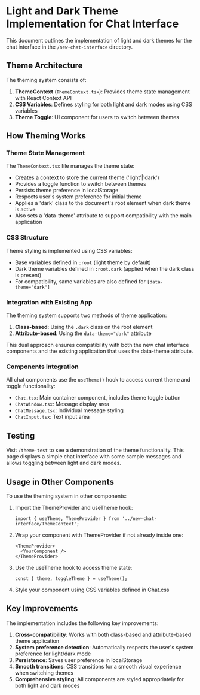 # Light and Dark Theme Implementation for Chat Interface

This document outlines the implementation of light and dark themes for the chat interface in the `/new-chat-interface` directory.

## Theme Architecture

The theming system consists of:

1. **ThemeContext** (`ThemeContext.tsx`): Provides theme state management with React Context API
2. **CSS Variables**: Defines styling for both light and dark modes using CSS variables
3. **Theme Toggle**: UI component for users to switch between themes

## How Theming Works

### Theme State Management

The `ThemeContext.tsx` file manages the theme state:

- Creates a context to store the current theme ('light'|'dark')
- Provides a toggle function to switch between themes
- Persists theme preference in localStorage
- Respects user's system preference for initial theme
- Applies a 'dark' class to the document's root element when dark theme is active
- Also sets a 'data-theme' attribute to support compatibility with the main application

### CSS Structure

Theme styling is implemented using CSS variables:

- Base variables defined in `:root` (light theme by default)
- Dark theme variables defined in `:root.dark` (applied when the dark class is present)
- For compatibility, same variables are also defined for `[data-theme="dark"]`

### Integration with Existing App

The theming system supports two methods of theme application:

1. **Class-based**: Using the `.dark` class on the root element
2. **Attribute-based**: Using the `data-theme="dark"` attribute

This dual approach ensures compatibility with both the new chat interface components and the existing application that uses the data-theme attribute.

### Components Integration

All chat components use the `useTheme()` hook to access current theme and toggle functionality:

- `Chat.tsx`: Main container component, includes theme toggle button
- `ChatWindow.tsx`: Message display area
- `ChatMessage.tsx`: Individual message styling
- `ChatInput.tsx`: Text input area

## Testing

Visit `/theme-test` to see a demonstration of the theme functionality. This page displays a simple chat interface with some sample messages and allows toggling between light and dark modes.

## Usage in Other Components

To use the theming system in other components:

1. Import the ThemeProvider and useTheme hook:
   ```tsx
   import { useTheme, ThemeProvider } from '../new-chat-interface/ThemeContext';
   ```

2. Wrap your component with ThemeProvider if not already inside one:
   ```tsx
   <ThemeProvider>
     <YourComponent />
   </ThemeProvider>
   ```

3. Use the useTheme hook to access theme state:
   ```tsx
   const { theme, toggleTheme } = useTheme();
   ```

4. Style your component using CSS variables defined in Chat.css

## Key Improvements

The implementation includes the following key improvements:

1. **Cross-compatibility**: Works with both class-based and attribute-based theme application
2. **System preference detection**: Automatically respects the user's system preference for light/dark mode
3. **Persistence**: Saves user preference in localStorage
4. **Smooth transitions**: CSS transitions for a smooth visual experience when switching themes
5. **Comprehensive styling**: All components are styled appropriately for both light and dark modes